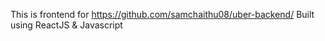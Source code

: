 This is frontend for https://github.com/samchaithu08/uber-backend/
Built using ReactJS & Javascript
